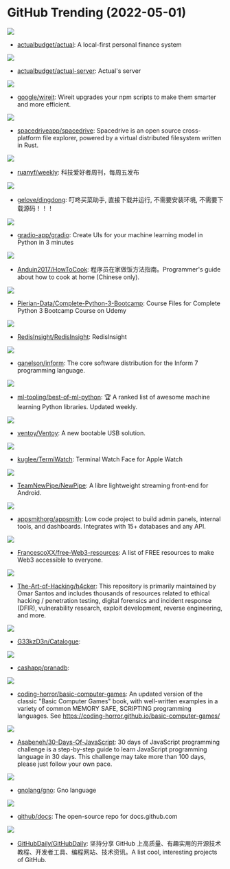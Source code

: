 # GitHub Trending (2022-05-01)

![](https://img.shields.io/badge/JavaScript-New%20609-green?style=flat-square&logo=appveyor)
- [actualbudget/actual](https://github.com/actualbudget/actual): A local-first personal finance system

![](https://img.shields.io/badge/JavaScript-New%20104-green?style=flat-square&logo=appveyor)
- [actualbudget/actual-server](https://github.com/actualbudget/actual-server): Actual's server

![](https://img.shields.io/badge/TypeScript-New%20333-green?style=flat-square&logo=appveyor)
- [google/wireit](https://github.com/google/wireit): Wireit upgrades your npm scripts to make them smarter and more efficient.

![](https://img.shields.io/badge/TypeScript-New%20568-green?style=flat-square&logo=appveyor)
- [spacedriveapp/spacedrive](https://github.com/spacedriveapp/spacedrive): Spacedrive is an open source cross-platform file explorer, powered by a virtual distributed filesystem written in Rust.

![](https://img.shields.io/badge/none-New%2023-green?style=flat-square&logo=appveyor)
- [ruanyf/weekly](https://github.com/ruanyf/weekly): 科技爱好者周刊，每周五发布

![](https://img.shields.io/badge/Go-New%2012-green?style=flat-square&logo=appveyor)
- [gelove/dingdong](https://github.com/gelove/dingdong): 叮咚买菜助手, 直接下载并运行, 不需要安装环境, 不需要下载源码！！！

![](https://img.shields.io/badge/Python-New%2032-green?style=flat-square&logo=appveyor)
- [gradio-app/gradio](https://github.com/gradio-app/gradio): Create UIs for your machine learning model in Python in 3 minutes

![](https://img.shields.io/badge/JavaScript-New%20225-green?style=flat-square&logo=appveyor)
- [Anduin2017/HowToCook](https://github.com/Anduin2017/HowToCook): 程序员在家做饭方法指南。Programmer's guide about how to cook at home (Chinese only).

![](https://img.shields.io/badge/Jupyter%20Notebook-New%2021-green?style=flat-square&logo=appveyor)
- [Pierian-Data/Complete-Python-3-Bootcamp](https://github.com/Pierian-Data/Complete-Python-3-Bootcamp): Course Files for Complete Python 3 Bootcamp Course on Udemy

![](https://img.shields.io/badge/TypeScript-New%2021-green?style=flat-square&logo=appveyor)
- [RedisInsight/RedisInsight](https://github.com/RedisInsight/RedisInsight): RedisInsight

![](https://img.shields.io/badge/C-New%20131-green?style=flat-square&logo=appveyor)
- [ganelson/inform](https://github.com/ganelson/inform): The core software distribution for the Inform 7 programming language.

![](https://img.shields.io/badge/Python-New%20464-green?style=flat-square&logo=appveyor)
- [ml-tooling/best-of-ml-python](https://github.com/ml-tooling/best-of-ml-python): 🏆 A ranked list of awesome machine learning Python libraries. Updated weekly.

![](https://img.shields.io/badge/C-New%2031-green?style=flat-square&logo=appveyor)
- [ventoy/Ventoy](https://github.com/ventoy/Ventoy): A new bootable USB solution.

![](https://img.shields.io/badge/Swift-New%2073-green?style=flat-square&logo=appveyor)
- [kuglee/TermiWatch](https://github.com/kuglee/TermiWatch): Terminal Watch Face for Apple Watch

![](https://img.shields.io/badge/Java-New%2026-green?style=flat-square&logo=appveyor)
- [TeamNewPipe/NewPipe](https://github.com/TeamNewPipe/NewPipe): A libre lightweight streaming front-end for Android.

![](https://img.shields.io/badge/TypeScript-New%20138-green?style=flat-square&logo=appveyor)
- [appsmithorg/appsmith](https://github.com/appsmithorg/appsmith): Low code project to build admin panels, internal tools, and dashboards. Integrates with 15+ databases and any API.

![](https://img.shields.io/badge/HTML-New%2035-green?style=flat-square&logo=appveyor)
- [FrancescoXX/free-Web3-resources](https://github.com/FrancescoXX/free-Web3-resources): A list of FREE resources to make Web3 accessible to everyone.

![](https://img.shields.io/badge/Jupyter%20Notebook-New%2011-green?style=flat-square&logo=appveyor)
- [The-Art-of-Hacking/h4cker](https://github.com/The-Art-of-Hacking/h4cker): This repository is primarily maintained by Omar Santos and includes thousands of resources related to ethical hacking / penetration testing, digital forensics and incident response (DFIR), vulnerability research, exploit development, reverse engineering, and more.

![](https://img.shields.io/badge/Shell-New%208-green?style=flat-square&logo=appveyor)
- [G33kzD3n/Catalogue](https://github.com/G33kzD3n/Catalogue): 

![](https://img.shields.io/badge/Go-New%2086-green?style=flat-square&logo=appveyor)
- [cashapp/pranadb](https://github.com/cashapp/pranadb): 

![](https://img.shields.io/badge/C%23-New%2024-green?style=flat-square&logo=appveyor)
- [coding-horror/basic-computer-games](https://github.com/coding-horror/basic-computer-games): An updated version of the classic "Basic Computer Games" book, with well-written examples in a variety of common MEMORY SAFE, SCRIPTING programming languages. See https://coding-horror.github.io/basic-computer-games/

![](https://img.shields.io/badge/JavaScript-New%2061-green?style=flat-square&logo=appveyor)
- [Asabeneh/30-Days-Of-JavaScript](https://github.com/Asabeneh/30-Days-Of-JavaScript): 30 days of JavaScript programming challenge is a step-by-step guide to learn JavaScript programming language in 30 days. This challenge may take more than 100 days, please just follow your own pace.

![](https://img.shields.io/badge/Go-New%203-green?style=flat-square&logo=appveyor)
- [gnolang/gno](https://github.com/gnolang/gno): Gno language

![](https://img.shields.io/badge/JavaScript-New%2012-green?style=flat-square&logo=appveyor)
- [github/docs](https://github.com/github/docs): The open-source repo for docs.github.com

![](https://img.shields.io/badge/none-New%2040-green?style=flat-square&logo=appveyor)
- [GitHubDaily/GitHubDaily](https://github.com/GitHubDaily/GitHubDaily): 坚持分享 GitHub 上高质量、有趣实用的开源技术教程、开发者工具、编程网站、技术资讯。A list cool, interesting projects of GitHub.

